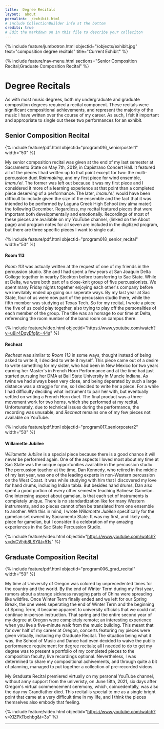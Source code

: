 ```yaml
---
title:  Degree Recitals
layout:  about
permalink:  /exhibit.html
# include CollectionBuilder info at the bottom
credits: true
# Edit the markdown on in this file to describe your colleciton
---
```


{% include feature/jumbotron.html objectid="/objects/exhibit.jpg" text="composition degree recitals" title="Current Exhibit" %}

{% include feature/nav-menu.html sections="Senior Composition Recital;Graduate Composition Recital" %}

# Degree Recitals

As with most music degrees, both my undergraduate and graduate composition degrees required a recital component.  These recitals were significant compositional achievements, and represent the majority of the music I have written over the course of my career.  As such, I felt it important and appropriate to single out these two performances for an exhibit.

## Senior Composition Recital

{% include feature/pdf.html objectid="program016_seniorposter1" width="50" %}

My senior composition recital was given at the end of my last semester at Sacramento State on May 7th, 2019, in Capistrano Concert Hall.  It featured all of the pieces I had written up to that point except for two:  the multi-percussion duet *Rainmaking*, and my first piece for wind ensemble, *Imanu'el*.  The former was left out because it was my first piece and I considered it more of a learning experience at that point than a completed piece deserving of a performance.  The later, *Imanu'el*, would have been difficult to include given the size of the ensemble and the fact that it was intended to be performed by Laguna Creek High School (my alma mater) the following December.  Regardless, my recital featured pieces that were important both developmentally and emotionally.  Recordings of most of these pieces are available on my YouTube channel, (linked on the About page) and program notes for all seven are included in the digitized program, but there are three specific pieces I want to single out.

{% include feature/pdf.html objectid="program018_senior_recital" width="50" %}

#### Room 113

*Room 113* was actually written at the request of one of my friends in the percussion studio.  She and I had spent a few years at San Joaquin Delta College together in nearby Stockton before transferring to Sac State.  While at Delta, we were both part of a close-knit group of five percussionists.  We spent many Friday nights together enjoying each other's company before we inevitably ended up going our seperate ways.  By my last year at Sac State, four of us were now part of the percussion studio there, while the fifth member was studying at Texas Tech.  So for my recital, I wrote a piece the five of us could play together, also trying to play off the personalities of each member of the group.  The title was an homage to our time at Delta, referencing the room number of the band room on campus there.

{% include feature/video.html objectid="https://www.youtube.com/watch?v=u8lr4DqyEfg&t=44s" %}

#### Recheat

*Recheat* was similar to *Room 113* in some ways, thought instead of being asked to write it, I decided to write it myself.  This piece came out of a desire to write something for my sister, who had been in New Mexico for two years earning her Master's in French Horn Performance and at the time had just started pursuing her DMA at Ball State University in Muncie Indiana.  As twins we had always been very close, and being deperated by such a large distance was a struggle for me, so I decided to write her a piece.  For a while I had difficulty deciding what instrument to pair her with, but eventually settled on writing a French Horn duet.  The final product was a three-movement work for two horns, which she performed at my recital.  Unfortunately, due to technical issues during the performance, the recording was unusable, and *Recheat* remains one of my few pieces not available on YouTube.

{% include feature/pdf.html objectid="program017_seniorposter2" width="50" %}

#### Willamette Jubilee

*Willamette Jubilee* is a special piece because there is a good chance it will never be performed again.  One of the aspects I loved most about my time at Sac State was the unique opportunities available in the percussion studio.  The percussion teacher at the time, Dan Kennedy, who retired in the middle of my last year, was one of the leading experts in non-Western percussion on the West Coast.  It was while studying with him that I discovered my love for hand drums, including Indian tabla.  But besides hand drums, Dan also spent a good portion of every other semester teaching Balinese Gamelan.  One interesing aspect about gamelan, is that each set of instruments is completely unique.  There is no standardization like for many Western instruments, and so pieces cannot often be translated from one ensemble to another.  With this in mind, I wrote *Willamette Jubilee* specifically for the gamelan set owned by Sacramento State.  It was my first, and likely only, piece for gamelan, but I consider it a celebration of my amazing experiences in the Sac State Percussion Studio.

{% include feature/video.html objectid="https://www.youtube.com/watch?v=dvCVhjb8LSY&t=51s" %}

## Graduate Composition Recital

{% include feature/pdf.html objectid="program006_grad_recital" width="50" %}

My time at University of Oregon was colored by unprecedented times for the country and the world.  By the end of Winter Term during my first year, rumors about a strange sickness ravaging parts of China were spreading like wildfire.  Once Winter Term finally ended and we left for our Spring Break, the one week seperating the end of Winter Term and the beginning of Spring Term, it became apparent to university officials that we could not continue in-person instruction.  That spring and the entire second year of my degree at Oregon were completely remote; an interesting experience when you live a five-minute walk from the music building.  This meant that for over half of my career at Oregon, concerts featuring my pieces were given virtually, including my Graduate Recital.  The situation being what it was, the School of Music and Dance had even decided to waive the public performance requirement for degree recitals; all I needed to do to get my degree was to present a portfolio of my completed pieces to the composition faculty, live recordings optional.  Nevertheless, I was determined to share my compositional achivements, and through quite a bit of planning, managed to put together a collection of pre-recorded videos.

My Graduate Recital premiered virtually on my personal YouTube channel, without anny support from the univeristy, on June 18th, 2021, six days after Oregon's virtual commencement ceremony, which, coincedentally, was also the day my Grandfather died.  This recital is special to me as a single bright point that came at a very difficult time in my life, and I think the pieces themselves also embody that feeling.

{% include feature/video.html objectid="https://www.youtube.com/watch?v=XlZPkTbehbg&t=3s" %}

***
